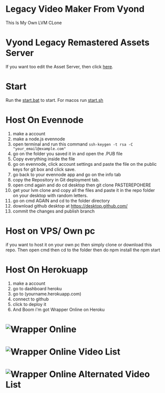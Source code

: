 # Legacy Video Maker From Vyond
This Is My Own LVM CLone

# Vyond Legacy Remastered Assets Server
If you want too edit the Asset Server, then click [here](https://github.com/Vyond-Legacy/Vyond-Legacy-Remastered-Assets).

# Start
Run the [start.bat](https://github.com/2Epik4u/Wrapper-Online/blob/master/start.bat) to start.
For macos run [start.sh](https://github.com/2Epik4u/Wrapper-Online/blob/master/start.sh)

# Host On Evennode
1. make a account
2. make a node.js evennode
3. open terminal and run this command ``ssh-keygen -t rsa -C "your_email@example.com"``
4. go on the folder you saved it in and open the .PUB file
5. Copy everything inside the file
6. go on evennode, click account settings and paste the file on the public keys for git box and click save.
7. go back to your evennode app and go on the info tab
8. copy the Repository in Git deployment tab.
9. open cmd again and do cd desktop then git clone PASTEREPOHERE
10. get your lvm clone and copy all the files and paste it in the repo folder on your desktop with random letters.
11. go on cmd AGAIN and cd to the folder directory
12. download github desktop at https://desktop.github.com/
13. commit the changes and publish branch

# Host on VPS/ Own pc
if you want to host it on your own pc then simply clone or download this repo.
Then open cmd then cd to the folder 
then do npm install the npm start

# Host On Herokuapp
1. make a account
2. go to dashboard heroku
3. go to (yourname.herokuapp.com)
4. connect to github
5. click to deploy it
6. And Boom i'm got Wrapper Online on Heroku

# ![Wrapper Online](pages/img/logo.png)
# ![Wrapper Online Video List](pages/img/list_logo.png)
# ![Wrapper Online Alternated Video List](pages/img/alternatedlogo.png)
